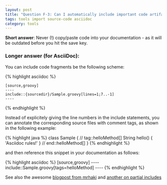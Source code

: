 ```yaml
---
layout: post
title: "Question F-3: Can I automatically include important code artifacts in arc42 documentation?"
tags: tools import source-code asciidoc
category: tools
---
```


**Short answer**: Never (!) copy/paste code into your documentation - as it will be outdated before you hit the save key.

### Longer answer (for AsciiDoc):

You can include code fragments be the following scheme:

{% highlight asciidoc %}

    [source,groovy]
    ----
    include::{sourcedir}/Sample.groovy[lines=1;7..-1]
    ----

{% endhighlight %}

Instead of explicitely giving the line numbers in the include statements, you can annotate the corresponding source files with comment tags, as shown in the following example:

{% highlight java %}
    class Sample {
       // tag::helloMethod[]
       String hello() {
         'Asciidoc rules!'
       }
       // end::helloMethod[]
     }
{% endhighlight %}

and then reference this snippet in your documentation as follows:

{% highlight asciidoc %}
    [source,groovy]
    ----
    include::Sample.groovy[tags=helloMethod]
    ----
{% endhighlight %}

See also the awesome [blogpost from mrhaki](http://mrhaki.blogspot.de/2014/08/awesome-asciidoc-include-only-certain.html) and
[another on partial includes](http://mrhaki.blogspot.de/2014/04/awesome-asciidoc-include-partial-parts.html)
